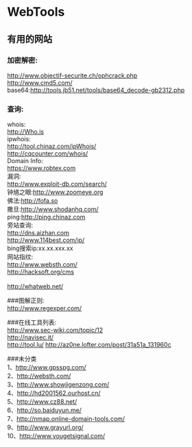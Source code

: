 WebTools
========

有用的网站
---------------------------------------------------------------------------

### 加密解密:<br/>
http://www.objectif-securite.ch/ophcrack.php<br/>
http://www.cmd5.com/<br/>
base64:http://tools.jb51.net/tools/base64_decode-gb2312.php<br/>

### 查询:<br/>
whois:<br/>
http://Who.is<br/>
ipwhois:<br/>
http://tool.chinaz.com/ipWhois/<br/>
http://cqcounter.com/whois/<br/>
Domain Info:<br/>
https://www.robtex.com<br/>
漏洞:<br/>
http://www.exploit-db.com/search/<br/>
钟馗之眼:http://www.zoomeye.org<br/>
佛法:http://fofa.so<br/>
撒旦:http://www.shodanhq.com/<br/>
ping:http://ping.chinaz.com<br/>
旁站查询:<br/>
http://dns.aizhan.com<br/>
http://www.114best.com/ip/<br/>
bing搜索ip:xx.xx.xxx.xx<br/>
网站指纹:<br/>
http://www.websth.com/<br/> 
http://hacksoft.org/cms<br/>     
http://whatweb.net/<br/>

###图解正则:<br/>
http://www.regexper.com/<br/>


###在线工具列表:<br/>
http://www.sec-wiki.com/topic/12<br/>
http://navisec.it/<br/>
http://tool.lu/
http://az0ne.lofter.com/post/31a51a_131960c

###未分类<br/>
1、http://www.gpsspg.com/<br/>
2、http://websth.com/<br/>
3、http://www.showjigenzong.com/<br/>
4、http://hd2001562.ourhost.cn/<br/>
5、http://www.cz88.net/<br/>
6、http://so.baiduyun.me/<br/>
7、http://nmap.online-domain-tools.com/<br/>
9、http://www.grayurl.org/<br/>
10、http://www.yougetsignal.com/<br/>

